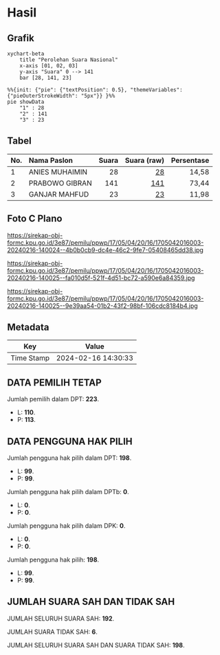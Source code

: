 # Hasil

## Grafik

```mermaid
xychart-beta
    title "Perolehan Suara Nasional"
    x-axis [01, 02, 03]
    y-axis "Suara" 0 --> 141
    bar [28, 141, 23]
```

```mermaid
%%{init: {"pie": {"textPosition": 0.5}, "themeVariables": {"pieOuterStrokeWidth": "5px"}} }%%
pie showData
    "1" : 28
    "2" : 141
    "3" : 23
```

## Tabel

| No. | Nama Paslon    | Suara | Suara (raw) | Persentase |
|:--- |:-------------- | -----:| -----------:| ----------:|
| 1   | ANIES MUHAIMIN | 28    | [28][p-1]   | 14,58      |
| 2   | PRABOWO GIBRAN | 141   | [141][p-2]  | 73,44      |
| 3   | GANJAR MAHFUD  | 23    | [23][p-3]   | 11,98      |


[p-1]: https://github.com/gigit-pemilu/pemilu-2024/blob/main/pilpres/hitung-suara/sub/17-bengkulu/sub/05-seluma/sub/04-semidang-alas/sub/2016-gunung-mesir/sub/003-tps/sub/paslon-1.txt
[p-2]: https://github.com/gigit-pemilu/pemilu-2024/blob/main/pilpres/hitung-suara/sub/17-bengkulu/sub/05-seluma/sub/04-semidang-alas/sub/2016-gunung-mesir/sub/003-tps/sub/paslon-2.txt
[p-3]: https://github.com/gigit-pemilu/pemilu-2024/blob/main/pilpres/hitung-suara/sub/17-bengkulu/sub/05-seluma/sub/04-semidang-alas/sub/2016-gunung-mesir/sub/003-tps/sub/paslon-3.txt

## Foto C Plano

https://sirekap-obj-formc.kpu.go.id/3e87/pemilu/ppwp/17/05/04/20/16/1705042016003-20240216-140024--4b0b0cb9-dc4e-46c2-9fe7-05408465dd38.jpg

https://sirekap-obj-formc.kpu.go.id/3e87/pemilu/ppwp/17/05/04/20/16/1705042016003-20240216-140025--fa010d5f-521f-4d51-bc72-a590e6a84359.jpg

https://sirekap-obj-formc.kpu.go.id/3e87/pemilu/ppwp/17/05/04/20/16/1705042016003-20240216-140025--9e39aa54-01b2-43f2-98bf-106cdc8184b4.jpg


## Metadata

| Key        | Value               |
| ---------- | ------------------- |
| Time Stamp | 2024-02-16 14:30:33 |


## DATA PEMILIH TETAP

Jumlah pemilih dalam DPT: **223**.
 * L: **110**.
 * P: **113**.

## DATA PENGGUNA HAK PILIH

Jumlah pengguna hak pilih dalam DPT: **198**.
 * L: **99**.
 * P: **99**.

Jumlah pengguna hak pilih dalam DPTb: **0**.
 * L: **0**.
 * P: **0**.

Jumlah pengguna hak pilih dalam DPK: **0**.
 * L: **0**.
 * P: **0**.

Jumlah pengguna hak pilih: **198**.
 * L: **99**.
 * P: **99**.

## JUMLAH SUARA SAH DAN TIDAK SAH

JUMLAH SELURUH SUARA SAH: **192**.

JUMLAH SUARA TIDAK SAH: **6**.

JUMLAH SELURUH SUARA SAH DAN SUARA TIDAK SAH: **198**.


